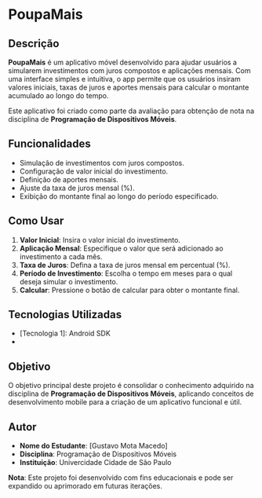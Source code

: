 # PoupaMais

## Descrição

**PoupaMais** é um aplicativo móvel desenvolvido para ajudar usuários a simularem investimentos com juros compostos e aplicações mensais. Com uma interface simples e intuitiva, o app permite que os usuários insiram valores iniciais, taxas de juros e aportes mensais para calcular o montante acumulado ao longo do tempo.

Este aplicativo foi criado como parte da avaliação para obtenção de nota na disciplina de **Programação de Dispositivos Móveis**.

## Funcionalidades

- Simulação de investimentos com juros compostos.
- Configuração de valor inicial do investimento.
- Definição de aportes mensais.
- Ajuste da taxa de juros mensal (%).
- Exibição do montante final ao longo do período especificado.

## Como Usar

1. **Valor Inicial**: Insira o valor inicial do investimento.
2. **Aplicação Mensal**: Especifique o valor que será adicionado ao investimento a cada mês.
3. **Taxa de Juros**: Defina a taxa de juros mensal em percentual (%).
4. **Período de Investimento**: Escolha o tempo em meses para o qual deseja simular o investimento.
5. **Calcular**: Pressione o botão de calcular para obter o montante final.

## Tecnologias Utilizadas

- [Tecnologia 1]: Android SDK
- [Tecnologia 2]: Java

## Objetivo

O objetivo principal deste projeto é consolidar o conhecimento adquirido na disciplina de **Programação de Dispositivos Móveis**, aplicando conceitos de desenvolvimento mobile para a criação de um aplicativo funcional e útil.

## Autor

- **Nome do Estudante**: [Gustavo Mota Macedo]
- **Disciplina**: Programação de Dispositivos Móveis
- **Instituição**: Univercidade Cidade de São Paulo

**Nota**: Este projeto foi desenvolvido com fins educacionais e pode ser expandido ou aprimorado em futuras iterações.

